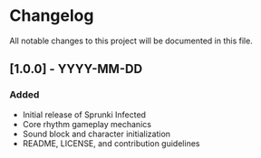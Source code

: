 # Changelog

All notable changes to this project will be documented in this file.

## [1.0.0] - YYYY-MM-DD
### Added
- Initial release of Sprunki Infected
- Core rhythm gameplay mechanics
- Sound block and character initialization
- README, LICENSE, and contribution guidelines
